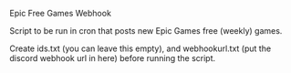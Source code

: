 Epic Free Games Webhook

Script to be run in cron that posts new Epic Games free (weekly) games. 

Create ids.txt (you can leave this empty), and webhookurl.txt (put the discord webhook url in here) before running the script.